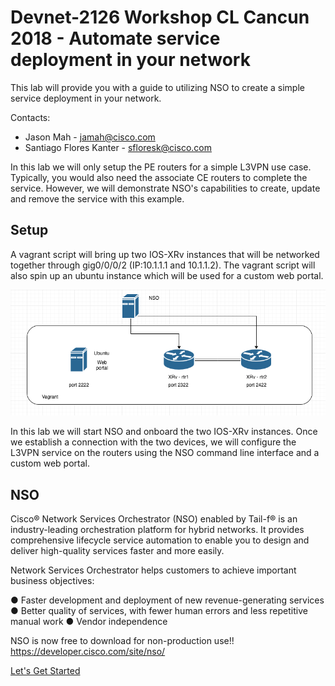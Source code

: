 # Devnet-2126 Workshop CL Cancun 2018 - Automate service deployment in your network
This lab will provide you with a guide to utilizing NSO to create a simple service deployment in your network.  

Contacts:
* Jason Mah - jamah@cisco.com
* Santiago Flores Kanter - sfloresk@cisco.com

In this lab we will only setup the PE routers for a simple L3VPN use case.  Typically, you would also need the associate CE routers to complete the service.  However, we will demonstrate NSO's capabilities to create, update and remove the service with this example. 

## Setup

A vagrant script will bring up two IOS-XRv instances that will be networked together through gig0/0/0/2 (IP:10.1.1.1 and 10.1.1.2).  The vagrant script will also spin up an ubuntu instance which will be used for a custom web portal.  

![devnet_2126_lab](/lab/images/devnet_2126_lab.png)

In this lab we will start NSO and onboard the two IOS-XRv instances.  Once we establish a connection with the two devices, we will configure the L3VPN service on the routers using the NSO command line interface and a custom web portal.


## NSO

Cisco® Network Services Orchestrator (NSO) enabled by Tail-f® is an industry-leading orchestration platform for hybrid networks. It provides comprehensive lifecycle service automation to enable you to design and deliver high-quality services faster and more easily.

Network Services Orchestrator helps customers to achieve important business objectives:

●   Faster development and deployment of new revenue-generating services
●   Better quality of services, with fewer human errors and less repetitive manual work
●   Vendor independence

NSO is now free to download for non-production use!!
https://developer.cisco.com/site/nso/


[Let's Get Started]

[Let's Get Started]: lab/step1.md

